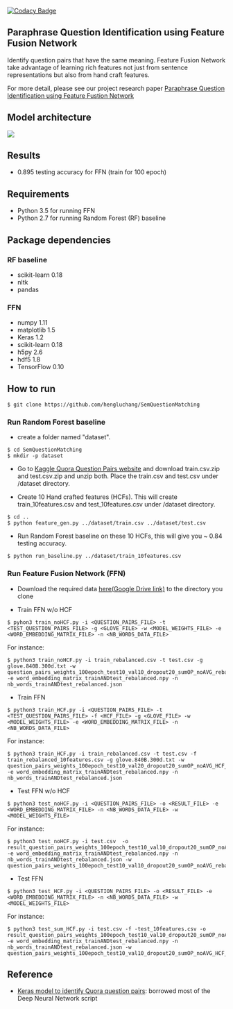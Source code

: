 [![Codacy Badge](https://api.codacy.com/project/badge/Grade/086fe025b4fb41599ee1e6dfa50f12bf)](https://www.codacy.com/app/hengluchang/Quora-Paraphrase-Question-Identification?utm_source=github.com&amp;utm_medium=referral&amp;utm_content=hengluchang/Quora-Paraphrase-Question-Identification&amp;utm_campaign=Badge_Grade)

## Paraphrase Question Identification using Feature Fusion Network 
Identify question pairs that have the same meaning. Feature Fusion Network take advantage of learning rich features not just from sentence representations but also from hand craft features.  

For more detail, please see our project research paper [Paraphrase Question Identification using Feature Fustion Network](https://github.com/hengluchang/Quora-Paraphrase-Question-Identification/blob/master/paraphrase-question-identification.pdf)

## Model architecture
![](https://github.com/hengluchang/SemQuestionMatching/blob/master/FFN_architecture.jpg)

## Results 
- 0.895 testing accuracy for FFN (train for 100 epoch)

## Requirements
- Python 3.5 for running FFN
- Python 2.7 for running Random Forest (RF) baseline 

## Package dependencies
### RF baseline
- scikit-learn 0.18
- nltk
- pandas 

### FFN
- numpy 1.11
- matplotlib 1.5
- Keras 1.2
- scikit-learn 0.18
- h5py 2.6
- hdf5 1.8
- TensorFlow 0.10

## How to run
```
$ git clone https://github.com/hengluchang/SemQuestionMatching
```
### Run Random Forest baseline 
- create a folder named "dataset".
```
$ cd SemQuestionMatching
$ mkdir -p dataset
```

- Go to [Kaggle Quora Question Pairs website](https://www.kaggle.com/c/quora-question-pairs/data) and download train.csv.zip and test.csv.zip and unzip both. Place the train.csv and test.csv under /dataset directory.

- Create 10 Hand crafted features (HCFs). This will create train_10features.csv and test_10features.csv under /dataset directory.
```
$ cd ..
$ python feature_gen.py ../dataset/train.csv ../dataset/test.csv
```

- Run Random Forest baseline on these 10 HCFs, this will give you ~ 0.84 testing accuracy. 

```
$ python run_baseline.py ../dataset/train_10features.csv
```

### Run Feature Fusion Network (FFN)

- Download the required data [here(Google Drive link)](https://drive.google.com/drive/folders/0B7j2V-uXleQ-ZjhxS0laWFBBTVk?usp=sharing) to the directory you clone

- Train FFN w/o HCF
```
$ pyhon3 train_noHCF.py -i <QUESTION_PAIRS_FILE> -t <TEST_QUESTION_PAIRS_FILE> -g <GLOVE_FILE> -w <MODEL_WEIGHTS_FILE> -e <WORD_EMBEDDING_MATRIX_FILE> -n <NB_WORDS_DATA_FILE>
```
For instance:
```
$ python3 train_noHCF.py -i train_rebalanced.csv -t test.csv -g glove.840B.300d.txt -w question_pairs_weights_100epoch_test10_val10_dropout20_sumOP_noAVG_rebalanced.h5  -e word_embedding_matrix_trainANDtest_rebalanced.npy -n nb_words_trainANDtest_rebalanced.json
```

- Train FFN
```
$ python3 train_HCF.py -i <QUESTION_PAIRS_FILE> -t <TEST_QUESTION_PAIRS_FILE> -f <HCF_FILE> -g <GLOVE_FILE> -w <MODEL_WEIGHTS_FILE> -e <WORD_EMBEDDING_MATRIX_FILE> -n <NB_WORDS_DATA_FILE>
```
For instance: 
```
$ python3 train_HCF.py -i train_rebalanced.csv -t test.csv -f train_rebalanced_10features.csv -g glove.840B.300d.txt -w question_pairs_weights_100epoch_test10_val20_dropout20_sumOP_noAVG_HCF_rebalanced.h5  -e word_embedding_matrix_trainANDtest_rebalanced.npy -n nb_words_trainANDtest_rebalanced.json
```

- Test FFN w/o HCF
```
$ python3 test_noHCF.py -i <QUESTION_PAIRS_FILE> -o <RESULT_FILE> -e <WORD_EMBEDDING_MATRIX_FILE> -n <NB_WORDS_DATA_FILE> -w <MODEL_WEIGHTS_FILE>
```
For instance:
```
$ python3 test_noHCF.py -i test.csv  -o result_question_pairs_weights_100epoch_test10_val10_dropout20_sumOP_noAVG_rebalanced.csv -e word_embedding_matrix_trainANDtest_rebalanced.npy -n nb_words_trainANDtest_rebalanced.json -w question_pairs_weights_100epoch_test10_val10_dropout20_sumOP_noAVG_rebalanced.h5 
```
- Test FFN

```
$ python3 test_HCF.py -i <QUESTION_PAIRS_FILE> -o <RESULT_FILE> -e <WORD_EMBEDDING_MATRIX_FILE> -n <NB_WORDS_DATA_FILE> -w <MODEL_WEIGHTS_FILE>
```
For instance:
```
$ python3 test_sum_HCF.py -i test.csv -f -test_10features.csv -o result_question_pairs_weights_100epoch_test10_val10_dropout20_sumOP_noAVG_HCF_rebalanced.csv -e word_embedding_matrix_trainANDtest_rebalanced.npy -n nb_words_trainANDtest_rebalanced.json -w question_pairs_weights_100epoch_test10_val10_dropout20_sumOP_noAVG_HCF_rebalanced.h5
```

## Reference
- [Keras model to identify Quora question pairs](https://github.com/bradleypallen/keras-quora-question-pairs): borrowed most of the Deep Neural Network script



